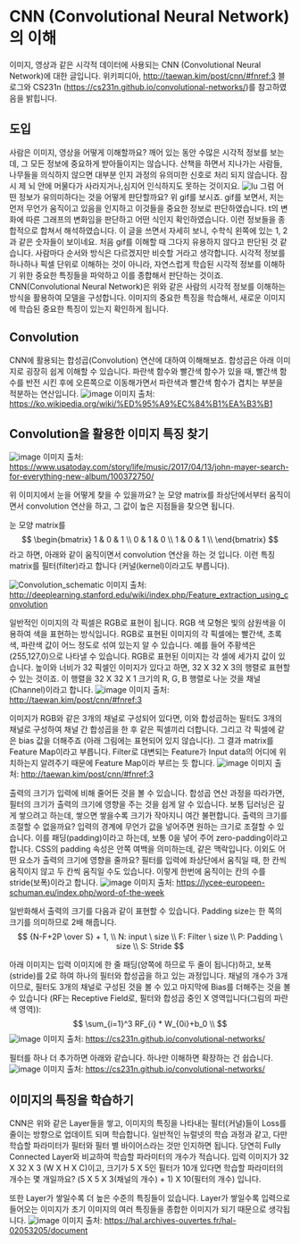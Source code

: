 # CNN (Convolutional Neural Network)의 이해
이미지, 영상과 같은 시각적 데이터에 사용되는 CNN (Convolutional Neural Network)에 대한 글입니다. 위키피디아, http://taewan.kim/post/cnn/#fnref:3 블로그와 CS231n (https://cs231n.github.io/convolutional-networks/)를 참고하였음을 밝힙니다.
## 도입
사람은 이미지, 영상을 어떻게 이해할까요? 깨어 있는 동안 수많은 시각적 정보를 보는데, 그 모든 정보에 중요하게 받아들이지는 않습니다. 산책을 하면서 지나가는 사람들, 나무들을 의식하지 않으면 대부분 인지 과정의 유의미한 신호로 처리 되지 않습니다. 잠시 제 뇌 안에 머물다가 사라지거나,심지어 인식하지도 못하는 것이지요.
![Iu](https://user-images.githubusercontent.com/11609881/111646763-45cb3b80-8845-11eb-8a03-35fb0b8e97c7.gif)
그럼 어떤 정보가 유의미하다는 것을 어떻게 판단할까요? 위 gif를 보시죠. gif를 보면서, 저는 먼저 무언가 움직이고 있음을 인지하고 이것들을 중요한 정보로 판단하였습니다. t의 변화에 따른 그래프의 변화임을 판단하고 어떤 식인지 확인하였습니다. 이런 정보들을 종합적으로 합쳐서 해석하였습니다. 이 글을 쓰면서 자세히 보니, 수학식 왼쪽에 있는 1, 2과 같은 숫자들이 보이네요. 처음 gif를 이해할 때 그다지 유용하지 않다고 판단된 것 같습니다.
사람마다 순서와 방식은 다르겠지만 비슷할 거라고 생각합니다. 시각적 정보를 하나하나 픽셀 단위로 이해하는 것이 아니라, 자연스럽게 학습된 시각적 정보를 이해하기 위한 중요한 특징들을 파악하고 이를 종합해서 판단하는 것이죠.
CNN(Convolutional Neural Network)은 위와 같은 사람의 시각적 정보를 이해하는 방식을 활용하여 모델을 구성합니다. 이미지의 중요한 특징을 학습해서, 새로운 이미지에 학습된 중요한 특징이 있는지 확인하게 됩니다.
## Convolution
CNN에 활용되는 합성곱(Convolution) 연산에 대하여 이해해보죠. 합성곱은 아래 이미지로 굉장히 쉽게 이해할 수 있습니다. 파란색 함수와 빨간색 함수가 있을 때, 빨간색 함수를 반전 시킨 후에 오른쪽으로 이동해가면서 파란색과 빨간색 함수가 겹치는 부분을 적분하는 연산입니다.
![image](https://user-images.githubusercontent.com/11609881/112197016-f7f07200-8c4e-11eb-892a-99f6cffbdeb7.png)
이미지 출처: https://ko.wikipedia.org/wiki/%ED%95%A9%EC%84%B1%EA%B3%B1

## Convolution을 활용한 이미지 특징 찾기
![image](https://user-images.githubusercontent.com/11609881/112199227-49016580-8c51-11eb-8eb0-439fdf84ae49.png)
이미지 출처: https://www.usatoday.com/story/life/music/2017/04/13/john-mayer-search-for-everything-new-album/100372750/

위 이미지에서 눈을 어떻게 찾을 수 있을까요? 눈 모양 matrix를 좌상단에서부터 움직이면서 convolution 연산을 하고, 그 값이 높은 지점들을 찾으면 됩니다.

눈 모양 matrix를 
$$
\begin{bmatrix}
1 & 0 & 1 \\
0 & 1 & 0 \\
1 & 0 & 1 \\
\end{bmatrix}
$$
라고 하면, 아래와 같이 움직이면서 convolution 연산을 하는 것 입니다. 이런 특징 matrix를 필터(filter)라고 합니다 (커널(kernel)이라고도 부릅니다).

![Convolution_schematic](https://user-images.githubusercontent.com/11609881/112200801-f2952680-8c52-11eb-9680-04c158410186.gif)
이미지 출처: http://deeplearning.stanford.edu/wiki/index.php/Feature_extraction_using_convolution

일반적인 이미지의 각 픽셀은 RGB로 표현이 됩니다. RGB 색 모형은 빛의 삼원색을 이용하여 색을 표현하는 방식입니다. RGB로 표현된 이미지의 각 픽셀에는 빨간색, 초록색, 파란색 값이 어느 정도로 섞여 있는지 알 수 있습니다. 예를 들어 주황색은 (255,127,0)으로 나타낼 수 있습니다.
RGB로 표현된 이미지는 각 셀에 세가지 값이 있습니다. 높이와 너비가 32 픽셀인 이미지가 있다고 하면, 32 X 32 X 3의 행렬로 표현할 수 있는 것이죠. 이 행렬을 32 X 32 X 1 크기의 R, G, B 행렬로 나눈 것을 채널(Channel)이라고 합니다.
![image](https://user-images.githubusercontent.com/11609881/112203329-c333e900-8c55-11eb-81fe-3555a08def5c.png)
이미지 출처: http://taewan.kim/post/cnn/#fnref:3

이미지가 RGB와 같은 3개의 채널로 구성되어 있다면, 이와 합성곱하는 필터도 3개의 채널로 구성하여 채널 간 합성곱을 한 후 같은 픽셀끼리 더합니다. 그리고 각 픽셀에 같은 bias 값을 더해주죠 (아래 그림에는 표현되어 있지 않습니다). 그 결과 matrix를 Feature Map이라고 부릅니다. Filter로 대변되는 Feature가 Input data의 어디에 위치하는지 알려주기 때문에 Feature Map이라 부르는 듯 합니다.
![image](https://user-images.githubusercontent.com/11609881/112205451-232b8f00-8c58-11eb-82a5-4d6acb2a5333.png)
이미지 출처: http://taewan.kim/post/cnn/#fnref:3

출력의 크기가 입력에 비해 줄어든 것을 볼 수 있습니다. 합성곱 연산 과정을 따라가면, 필터의 크기가 출력의 크기에 영향을 주는 것을 쉽게 알 수 있습니다. 보통 딥러닝은 깊게 쌓으려고 하는데, 쌓으면 쌓을수록 크기가 작아지니 여간 불편합니다. 출력의 크기를 조절할 수 없을까요? 입력의 경계에 무언가 값을 넣어주면 원하는 크기로 조절할 수 있습니다. 이를 패딩(padding)이라고 하는데, 보통 0을 넣어 주어 zero-padding이라고 합니다. CSS의 padding 속성은 안쪽 여백을 의미하는데, 같은 맥락입니다.
이외도 어떤 요소가 출력의 크기에 영향을 줄까요? 필터를 입력에 좌상단에서 움직일 때, 한 칸씩 움직이지 않고 두 칸씩 움직일 수도 있습니다. 이렇게 한번에 움직이는 칸의 수를 stride(보폭)이라고 합니다. 
![image](https://user-images.githubusercontent.com/11609881/112208128-5885ac00-8c5b-11eb-9ff1-0165a5f2b2d1.png)
이미지 출처: https://lycee-europeen-schuman.eu/index.php/word-of-the-week

일반화해서 출력의 크기를 다음과 같이 표현할 수 있습니다. Padding size는 한 쪽의 크기를 의미하므로 2배 해줍니다.
$$
{N-F+2P \over S} + 1, \\ 
N: input \ size \\
F: Filter \ size \\
P: Padding \ size \\
S: Stride
$$

아래 이미지는 입력 이미지에 한 줄 패딩(양쪽에 하므로 두 줄이 됩니다)하고, 보폭(stride)를 2로 하여 하나의 필터와 합성곱을 하고 있는 과정입니다. 채널의 개수가 3개이므로, 필터도 3개의 채널로 구성된 것을 볼 수 있고 마지막에 Bias를 더해주는 것을 볼 수 있습니다 (RF는 Receptive Field로, 필터와 합성곱 중인 X 영역입니다(그림의 파란색 영역)):
$$
\sum_{i=1}^3 RF_{i} * W_{0i}+b_0 \\
$$
![image](https://user-images.githubusercontent.com/11609881/112209149-7dc6ea00-8c5c-11eb-9a89-7be1ecd5be0b.png)
이미지 출처: https://cs231n.github.io/convolutional-networks/

필터를 하나 더 추가하면 아래와 같습니다. 하나만 이해하면 확장하는 건 쉽습니다.
![image](https://user-images.githubusercontent.com/11609881/112212053-dba90100-8c5f-11eb-911f-1005a837fb62.png)
이미지 출처: https://cs231n.github.io/convolutional-networks/

## 이미지의 특징을 학습하기
CNN은 위와 같은 Layer들을 쌓고, 이미지의 특징을 나타내는 필터(커널)들이 Loss를 줄이는 방향으로 업데이트 되며 학습합니다. 일반적인 뉴럴넷의 학습 과정과 같고, 다만 학습할 파라미터가 필터와 필터 별 바이어스라는 것만 인지하면 됩니다. 
당연히 Fully Connected Layer와 비교하여 학습할 파라미터의 개수가 적습니다. 입력 이미지가 32 X 32 X 3 (W X H X C)이고, 크기가 5 X 5인 필터가 10개 있다면 학습할 파라미터의 개수는 몇 개일까요? (5 X 5 X 3(채널의 개수) + 1) X 10(필터의 개수) 입니다.

또한 Layer가 쌓일수록 더 높은 수준의 특징들이 있습니다. Layer가 쌓일수록 입력으로 들어오는 이미지가 초기 이미지의 여러 특징들을 종합한 이미지가 되기 때문으로 생각됩니다.
![image](https://user-images.githubusercontent.com/11609881/112213909-f2e8ee00-8c61-11eb-84a5-cb37b4595c48.png)
이미지 출처: https://hal.archives-ouvertes.fr/hal-02053205/document
<!--stackedit_data:
eyJoaXN0b3J5IjpbLTkxMzg3MzY2Myw0ODczNzQyMzEsLTM3ND
M1OTYwNywxMjIwOTY2Mjk3LC05ODMxOTQyNTMsMTMwMTc5Mjc2
MSwtMTIxNTAyNDg4NSwtMTAyODE2NDQ4MiwtMTM1MDY5ODM5LC
0xOTI5NTA2MDQxLC0xMDQzNTc2MzUzLC0xMDY0NTg0NjYyLC0x
MzQ4NzM3NjIwXX0=
-->